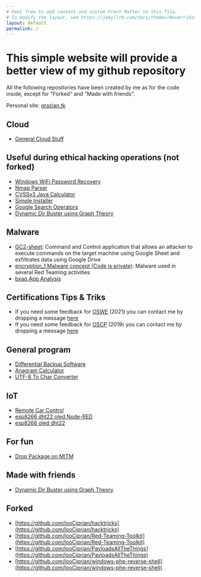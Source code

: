 ```yaml
---
# Feel free to add content and custom Front Matter to this file.
# To modify the layout, see https://jekyllrb.com/docs/themes/#overriding-theme-defaults
layout: default
permalink: /
---
```

# This simple website will provide a better view of my github repository
All the following repositories have been created by me as for the code inside, except for "Forked" and "Made with friends".

Personal site: [grazian.tk](https://grazian.tk)

## Cloud
- [General Cloud Stuff](https://github.com/looCiprian/Cloud)

## Useful during ethical hacking operations (not forked)
- [Windows WiFi Password Recovery](https://github.com/looCiprian/windows-wlan-password-recovery)
- [Nmap Parser](https://github.com/looCiprian/nmapParse)
- [CVSSv3 Java Calculator](https://github.com/looCiprian/CVSSv3_java_calculator)
- [Simple Installer](https://github.com/looCiprian/simple-installer)
- [Google Search Operators](https://github.com/looCiprian/google-search-operators)
- [Dynamic Dir Buster using Graph Theory](https://github.com/szupar/dynamic-dirb)

## Malware
- [GC2-sheet](https://github.com/looCiprian/GC2-sheet): Command and Control application that allows an attacker to execute commands on the target machine using Google Sheet and exfiltrates data using Google Drive
- [encryption_1 Malware concept \(Code is private\)](https://github.com/looCiprian/encryption_1): Malware used in several Red Teaming activities
- [bxaq App Analysis](https://github.com/looCiprian/bxaq_analysis)

## Certifications Tips & Triks
- If you need some feedback for [OSWE](https://www.offensive-security.com/awae-oswe/) (2021) you can contact me by dropping a message [here](https://www.linkedin.com/in/lorenzo-grazian-073941179/)
- If you need some feedback for [OSCP](https://www.offensive-security.com/pwk-oscp/) (2019) you can contact me by dropping a message [here](https://www.linkedin.com/in/lorenzo-grazian-073941179/)

## General program
- [Differential Backup Software](https://github.com/looCiprian/differential-backup)
- [Anagram Calculator](https://github.com/looCiprian/anagram-cheater)
- [UTF-8 To Char Converter](https://github.com/looCiprian/UTF-8-to-char-converter)

## IoT
- [Remote Car Control](https://github.com/looCiprian/remote_control_car_driving)
- [esp8266 dht22 oled Node-RED](https://github.com/looCiprian/esp8266_dht22_oled_Node-RED)
- [esp8266 oled dht22](https://github.com/looCiprian/esp8266_oled_dht22)

## For fun
- [Drop Package on MITM](https://github.com/looCiprian/laggingFriends)

## Made with friends
- [Dynamic Dir Buster using Graph Theory](https://github.com/szupar/dynamic-dirb)

## Forked
- [https://github.com/looCiprian/hacktricks](https://github.com/looCiprian/hacktricks)
- [https://github.com/looCiprian/Red-Teaming-Toolkit](https://github.com/looCiprian/Red-Teaming-Toolkit)
- [https://github.com/looCiprian/PayloadsAllTheThings](https://github.com/looCiprian/PayloadsAllTheThings)
- [https://github.com/looCiprian/windows-php-reverse-shell](https://github.com/looCiprian/windows-php-reverse-shell)
